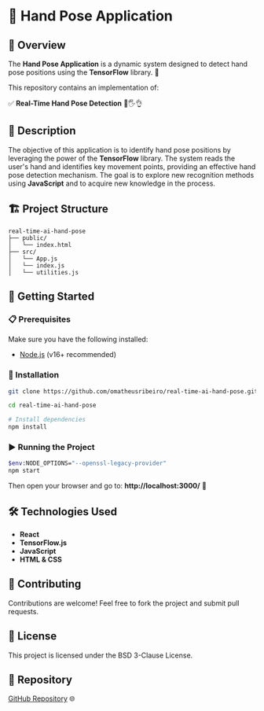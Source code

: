 # 🤖 Hand Pose Application

## 📌 Overview
The **Hand Pose Application** is a dynamic system designed to detect hand pose positions using the **TensorFlow** library. 🚀

This repository contains an implementation of:

✅ **Real-Time Hand Pose Detection** 🤚🖐️👌

## 📝 Description
The objective of this application is to identify hand pose positions by leveraging the power of the **TensorFlow** library. The system reads the user's hand and identifies key movement points, providing an effective hand pose detection mechanism. The goal is to explore new recognition methods using **JavaScript** and to acquire new knowledge in the process.

## 🏗️ Project Structure
```
real-time-ai-hand-pose
├── public/
│   └── index.html      
├── src/
│   └── App.js   
│   └── index.js    
│   └── utilities.js       
```

## 🚀 Getting Started

### 📋 Prerequisites
Make sure you have the following installed:
- [Node.js](https://nodejs.org/) (v16+ recommended)

### 🔧 Installation
```sh
git clone https://github.com/omatheusribeiro/real-time-ai-hand-pose.git
```
```sh
cd real-time-ai-hand-pose
```
```sh
# Install dependencies
npm install
```

### ▶️ Running the Project
```sh
$env:NODE_OPTIONS="--openssl-legacy-provider"
npm start
```
Then open your browser and go to: **http://localhost:3000/** 🚀

## 🛠️ Technologies Used
- **React**
- **TensorFlow.js**
- **JavaScript**
- **HTML & CSS**

## 🤝 Contributing
Contributions are welcome! Feel free to fork the project and submit pull requests.

## 📜 License
This project is licensed under the BSD 3-Clause License.

## 🔗 Repository
[GitHub Repository](https://github.com/omatheusribeiro/real-time-ai-hand-pose) 🌐

